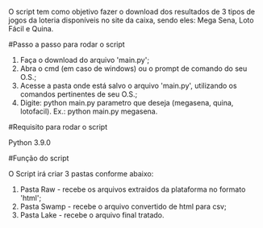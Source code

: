 O script tem como objetivo fazer o download dos resultados de 3 tipos de jogos da loteria disponíveis no site da caixa, sendo eles: Mega Sena, Loto Fácil e Quina.

#Passo a passo para rodar o script

1. Faça o download do arquivo 'main.py';
2. Abra o cmd (em caso de windows) ou o prompt de comando do seu O.S.;
3. Acesse a pasta onde está salvo o arquivo 'main.py', utilizando os comandos pertinentes de seu O.S.;
3. Digite: python main.py parametro que deseja (megasena, quina, lotofacil). Ex.: python main.py megasena.

#Requisito para rodar o script

Python 3.9.0

#Função do script

O Script irá criar 3 pastas conforme abaixo:

1. Pasta Raw - recebe os arquivos extraidos da plataforma no formato 'html';
2. Pasta Swamp - recebe o arquivo convertido de html para csv;
3. Pasta Lake - recebe o arquivo final tratado.


